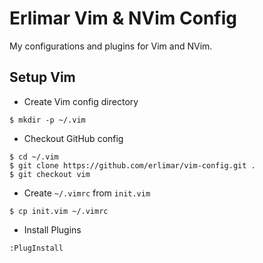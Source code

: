 Erlimar Vim & NVim Config
=========================

My configurations and plugins for Vim and NVim.

## Setup Vim

- Create Vim config directory
```
$ mkdir -p ~/.vim
```

- Checkout GitHub config
```
$ cd ~/.vim
$ git clone https://github.com/erlimar/vim-config.git .
$ git checkout vim
```
- Create `~/.vimrc` from `init.vim`
```
$ cp init.vim ~/.vimrc
```

- Install Plugins
```
:PlugInstall
```


